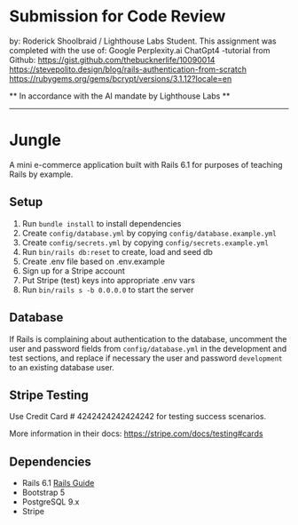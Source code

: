 # Submission for Code Review 
by: Roderick Shoolbraid / Lighthouse Labs Student.
This assignment was completed with the use of:
Google
Perplexity.ai
ChatGpt4
-tutorial from Github:
https://gist.github.com/thebucknerlife/10090014
https://stevepolito.design/blog/rails-authentication-from-scratch
https://rubygems.org/gems/bcrypt/versions/3.1.12?locale=en

** In accordance with the AI mandate by Lighthouse Labs **

__________________________________________________________
# Jungle

A mini e-commerce application built with Rails 6.1 for purposes of teaching Rails by example.

## Setup

1. Run `bundle install` to install dependencies
2. Create `config/database.yml` by copying `config/database.example.yml`
3. Create `config/secrets.yml` by copying `config/secrets.example.yml`
4. Run `bin/rails db:reset` to create, load and seed db
5. Create .env file based on .env.example
6. Sign up for a Stripe account
7. Put Stripe (test) keys into appropriate .env vars
8. Run `bin/rails s -b 0.0.0.0` to start the server

## Database

If Rails is complaining about authentication to the database, uncomment the user and password fields from `config/database.yml` in the development and test sections, and replace if necessary the user and password `development` to an existing database user.

## Stripe Testing

Use Credit Card # 4242424242424242 for testing success scenarios.

More information in their docs: <https://stripe.com/docs/testing#cards>

## Dependencies

- Rails 6.1 [Rails Guide](http://guides.rubyonrails.org/v6.1/)
- Bootstrap 5
- PostgreSQL 9.x
- Stripe
